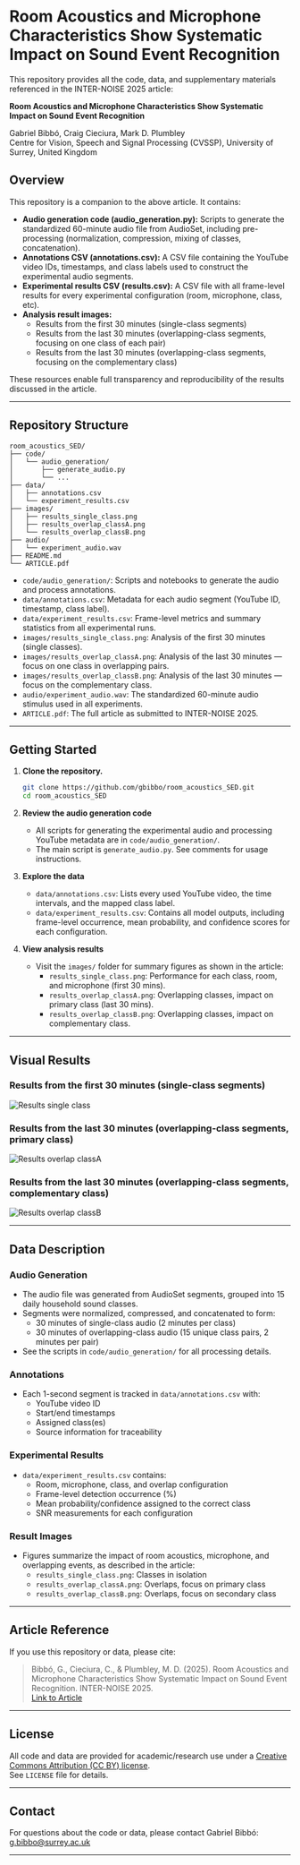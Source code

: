 # Room Acoustics and Microphone Characteristics Show Systematic Impact on Sound Event Recognition

This repository provides all the code, data, and supplementary materials referenced in the INTER-NOISE 2025 article:

**Room Acoustics and Microphone Characteristics Show Systematic Impact on Sound Event Recognition**

Gabriel Bibbó, Craig Cieciura, Mark D. Plumbley  
Centre for Vision, Speech and Signal Processing (CVSSP), University of Surrey, United Kingdom

## Overview

This repository is a companion to the above article. It contains:

- **Audio generation code (audio_generation.py):** Scripts to generate the standardized 60-minute audio file from AudioSet, including pre-processing (normalization, compression, mixing of classes, concatenation).
- **Annotations CSV (annotations.csv):** A CSV file containing the YouTube video IDs, timestamps, and class labels used to construct the experimental audio segments.
- **Experimental results CSV (results.csv):** A CSV file with all frame-level results for every experimental configuration (room, microphone, class, etc).
- **Analysis result images:**
  - Results from the first 30 minutes (single-class segments)
  - Results from the last 30 minutes (overlapping-class segments, focusing on one class of each pair)
  - Results from the last 30 minutes (overlapping-class segments, focusing on the complementary class)

These resources enable full transparency and reproducibility of the results discussed in the article.

---

## Repository Structure

```
room_acoustics_SED/
├── code/
│   └── audio_generation/
│       ├── generate_audio.py
│       └── ...
├── data/
│   ├── annotations.csv
│   └── experiment_results.csv
├── images/
│   ├── results_single_class.png
│   ├── results_overlap_classA.png
│   └── results_overlap_classB.png
├── audio/
│   └── experiment_audio.wav
├── README.md
└── ARTICLE.pdf
```

- `code/audio_generation/`: Scripts and notebooks to generate the audio and process annotations.
- `data/annotations.csv`: Metadata for each audio segment (YouTube ID, timestamp, class label).
- `data/experiment_results.csv`: Frame-level metrics and summary statistics from all experimental runs.
- `images/results_single_class.png`: Analysis of the first 30 minutes (single classes).
- `images/results_overlap_classA.png`: Analysis of the last 30 minutes — focus on one class in overlapping pairs.
- `images/results_overlap_classB.png`: Analysis of the last 30 minutes — focus on the complementary class.
- `audio/experiment_audio.wav`: The standardized 60-minute audio stimulus used in all experiments.
- `ARTICLE.pdf`: The full article as submitted to INTER-NOISE 2025.

---

## Getting Started

1. **Clone the repository.**

   ```bash
   git clone https://github.com/gbibbo/room_acoustics_SED.git
   cd room_acoustics_SED
   ```

2. **Review the audio generation code**

   - All scripts for generating the experimental audio and processing YouTube metadata are in `code/audio_generation/`.
   - The main script is `generate_audio.py`. See comments for usage instructions.

3. **Explore the data**

   - `data/annotations.csv`: Lists every used YouTube video, the time intervals, and the mapped class label.
   - `data/experiment_results.csv`: Contains all model outputs, including frame-level occurrence, mean probability, and confidence scores for each configuration.

4. **View analysis results**

   - Visit the `images/` folder for summary figures as shown in the article:
     - `results_single_class.png`: Performance for each class, room, and microphone (first 30 mins).
     - `results_overlap_classA.png`: Overlapping classes, impact on primary class (last 30 mins).
     - `results_overlap_classB.png`: Overlapping classes, impact on complementary class.

---

## Visual Results

### Results from the first 30 minutes (single-class segments)
![Results single class](results_single_class.png)

### Results from the last 30 minutes (overlapping-class segments, primary class)
![Results overlap classA](results_overlap_classA.png)

### Results from the last 30 minutes (overlapping-class segments, complementary class)
![Results overlap classB](results_overlap_classB.png)

---

## Data Description

### Audio Generation

- The audio file was generated from AudioSet segments, grouped into 15 daily household sound classes.
- Segments were normalized, compressed, and concatenated to form:
  - 30 minutes of single-class audio (2 minutes per class)
  - 30 minutes of overlapping-class audio (15 unique class pairs, 2 minutes per pair)
- See the scripts in `code/audio_generation/` for all processing details.

### Annotations

- Each 1-second segment is tracked in `data/annotations.csv` with:
  - YouTube video ID
  - Start/end timestamps
  - Assigned class(es)
  - Source information for traceability

### Experimental Results

- `data/experiment_results.csv` contains:
  - Room, microphone, class, and overlap configuration
  - Frame-level detection occurrence (%)
  - Mean probability/confidence assigned to the correct class
  - SNR measurements for each configuration

### Result Images

- Figures summarize the impact of room acoustics, microphone, and overlapping events, as described in the article:
  - `results_single_class.png`: Classes in isolation
  - `results_overlap_classA.png`: Overlaps, focus on primary class
  - `results_overlap_classB.png`: Overlaps, focus on secondary class

---

## Article Reference

If you use this repository or data, please cite:

> Bibbó, G., Cieciura, C., & Plumbley, M. D. (2025). Room Acoustics and Microphone Characteristics Show Systematic Impact on Sound Event Recognition. INTER-NOISE 2025.  
> [Link to Article](ARTICLE.pdf)

---

## License

All code and data are provided for academic/research use under a [Creative Commons Attribution (CC BY) license](https://creativecommons.org/licenses/by/4.0/).  
See `LICENSE` file for details.

---

## Contact

For questions about the code or data, please contact Gabriel Bibbó: [g.bibbo@surrey.ac.uk](mailto:g.bibbo@surrey.ac.uk)

---
